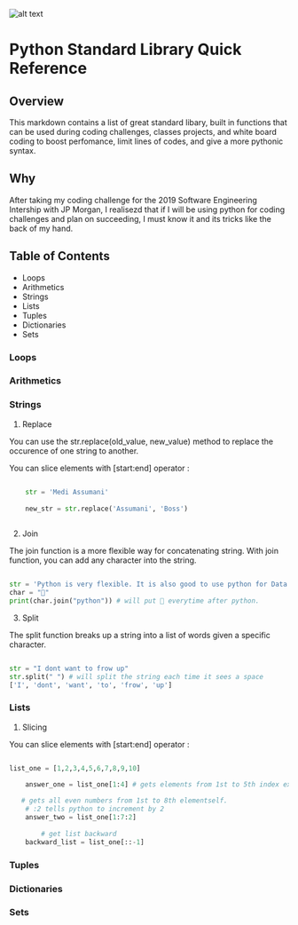![alt text](https://fiverr-res.cloudinary.com/images/t_main1,q_auto,f_auto/gigs/69090491/original/dcafeb1f95fbe2501376c8e9629109ba979d6a67/learn-python-programming-language.jpg)

# Python Standard Library Quick Reference

## Overview

This markdown contains a list of great standard libary, built in functions that can be used during coding challenges, classes projects, and white board coding to boost perfomance, limit lines of codes, and give a more pythonic syntax.


## Why

After taking my coding challenge for the 2019 Software Engineering Intership with JP Morgan, I realisezd that if I will be using python for coding challenges and plan on succeeding, I must know it and its tricks like the back of my hand.


## Table of Contents

* Loops
* Arithmetics
* Strings
* Lists
* Tuples
* Dictionaries
* Sets




### Loops




### Arithmetics




### Strings

1. Replace

You can use the str.replace(old_value, new_value) method to replace the occurence of one string to another.

You can slice elements with [start:end] operator :
```python

    str = 'Medi Assumani'
    
    new_str = str.replace('Assumani', 'Boss')
    
```

2. Join

The join function is a more flexible way for concatenating string. With join function, you can add any character into the string.

```python

str = 'Python is very flexible. It is also good to use python for Data Science.'
char = "🐍"
print(char.join("python")) # will put 🐍 everytime after python.
```

3. Split

The split function breaks up a string into a list of words given a specific character.

```python

str = "I dont want to frow up"
str.split(" ") # will split the string each time it sees a space
['I', 'dont', 'want', 'to', 'frow', 'up']
```



### Lists

1. Slicing

You can slice elements with [start:end] operator :
```python

list_one = [1,2,3,4,5,6,7,8,9,10]

    answer_one = list_one[1:4] # gets elements from 1st to 5th index exclusive
    
   # gets all even numbers from 1st to 8th elementself.
    # :2 tells python to increment by 2
    answer_two = list_one[1:7:2]
    
        # get list backward
    backward_list = list_one[::-1]

```



### Tuples



### Dictionaries



### Sets



